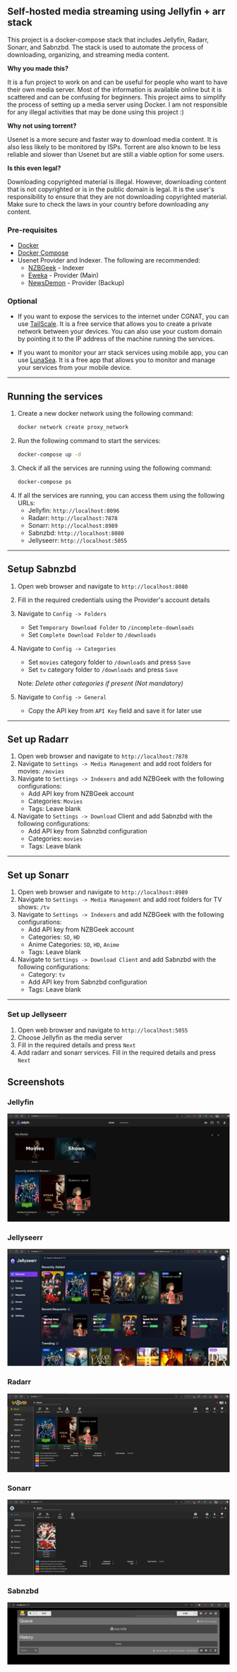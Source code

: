 ## Self-hosted media streaming using Jellyfin + arr stack

This project is a docker-compose stack that includes Jellyfin, Radarr, Sonarr, and Sabnzbd. The stack is used to automate the process of downloading, organizing, and streaming media content.

<b>Why you made this?</b> 

It is a fun project to work on and can be useful for people who want to have their own media server. Most of the information is available online but it is scattered and can be confusing for beginners. This project aims to simplify the process of setting up a media server using Docker. I am not responsible for any illegal activities that may be done using this project :)

<b>Why not using torrent?</b>

Usenet is a more secure and faster way to download media content. It is also less likely to be monitored by ISPs. Torrent are also known to be less reliable and slower than Usenet but are still a viable option for some users. 

<b>Is this even legal?</b>

Downloading copyrighted material is illegal. However, downloading content that is not copyrighted or is in the public domain is legal. It is the user's responsibility to ensure that they are not downloading copyrighted material. Make sure to check the laws in your country before downloading any content.


### Pre-requisites
- [Docker](https://docs.docker.com/get-docker/)
- [Docker Compose](https://docs.docker.com/compose/install/)
- Usenet Provider and Indexer. The following are recommended:
    * [NZBGeek](https://nzbgeek.info/register) - Indexer
    * [Eweka](https://www.eweka.nl/en) - Provider (Main)
    * [NewsDemon](https://www.newsdemon.com/) - Provider (Backup)


### Optional

- If you want to expose the services to the internet under CGNAT, you can use [TailScale](https://tailscale.com/). It is a free service that allows you to create a private network between your devices. You can also use your custom domain by pointing it to the IP address of the machine running the services.

- If you want to monitor your arr stack services using mobile app, you can use [LunaSea](https://lunasea.app/). It is a free app that allows you to monitor and manage your services from your mobile device.

___

## Running the services

1. Create a new docker network using the following command:
    ```bash
    docker network create proxy_network
    ```
2. Run the following command to start the services:
    ```bash
    docker-compose up -d
    ```
3. Check if all the services are running using the following command:
    ```bash
    docker-compose ps
    ```
4. If all the services are running, you can access them using the following URLs:
    * Jellyfin: `http://localhost:8096`
    * Radarr: `http://localhost:7878`
    * Sonarr: `http://localhost:8989`
    * Sabnzbd: `http://localhost:8080`
    * Jellyseerr: `http://localhost:5055`

---

## Setup Sabnzbd

1. Open web browser and navigate to `http://localhost:8080`
2. Fill in the required credentials using the Provider's account details
3. Navigate to `Config -> Folders`
    * Set `Temporary Download Folder` to `/incomplete-downloads`
    * Set `Complete Download Folder` to `/downloads`
4. Navigate to `Config -> Categories`
    * Set `movies` category folder to `/downloads` and press `Save`
    * Set `tv` category folder to `/downloads` and press `Save`

    Note: _Delete other categories if present (Not mandatory)_
5. Navigate to `Config -> General`
    * Copy the API key from `API Key` field and save it for later use

---

## Set up Radarr

1. Open web browser and navigate to `http://localhost:7878`
2. Navigate to `Settings -> Media Management` and add root folders for movies: `/movies`
3. Navigate to `Settings -> Indexers` and add NZBGeek with the following configurations:
    * Add API key from NZBGeek account
    * Categories: `Movies`
    * Tags: Leave blank
4. Navigate to `Settings -> Download` Client and add Sabnzbd with the following configurations:
    * Add API key from Sabnzbd configuration
    * Categories: `movies`
    * Tags: Leave blank

___

## Set up Sonarr

1. Open web browser and navigate to `http://localhost:8989`
2. Navigate to `Settings -> Media Management` and add root folders for TV shows: `/tv`
3. Navigate to `Settings -> Indexers` and add NZBGeek with the following configurations:
    * Add API key from NZBGeek account
    * Categories: `SD`, `HD`
    * Anime Categories: `SD`, `HD`, `Anime`
    * Tags: Leave blank
4. Navigate to `Settings -> Download Client` and add Sabnzbd with the following configurations:
    * Category: `tv`
    * Add API key from Sabnzbd configuration
    * Tags: Leave blank


---

### Set up Jellyseerr

1. Open web browser and navigate to `http://localhost:5055`
2. Choose Jellyfin as the media server
3. Fill in the required details and press `Next`
4. Add radarr and sonarr services. Fill in the required details and press `Next`

## Screenshots

### Jellyfin
![Jellyfin](/screenshots/jellyfin.png)

### Jellyseerr
![Jellyseerr](/screenshots/jellyseerr.png)

### Radarr
![Radarr](/screenshots/radarr.png)

### Sonarr
![Sonarr](/screenshots/sonarr.png)

### Sabnzbd
![Sabnzbd](/screenshots/sabnzbd.png)
